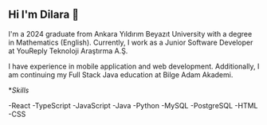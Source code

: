 ## Hi I'm Dilara 👋

I'm a 2024 graduate from Ankara Yıldırım Beyazıt University with a degree in Mathematics (English). Currently, I work as a Junior Software Developer at YouReply Teknoloji Araştırma A.Ş.

I have experience in mobile application and web development. Additionally, I am continuing my Full Stack Java education at Bilge Adam Akademi.

**Skills*

-React
-TypeScript
-JavaScript
-Java
-Python
-MySQL
-PostgreSQL
-HTML
-CSS
